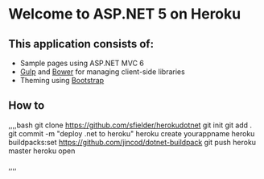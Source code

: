 # Welcome to ASP.NET 5 on Heroku


## This application consists of:

*   Sample pages using ASP.NET MVC 6
*   [Gulp](http://go.microsoft.com/fwlink/?LinkId=518007) and [Bower](http://go.microsoft.com/fwlink/?LinkId=518004) for managing client-side libraries
*   Theming using [Bootstrap](http://go.microsoft.com/fwlink/?LinkID=398939)

## How to

,,,,bash
git clone https://github.com/sfielder/herokudotnet
git init
git add .
git commit -m "deploy .net to heroku"
heroku create yourappname
heroku buildpacks:set https://github.com/jincod/dotnet-buildpack
git push heroku master
heroku open

,,,,
